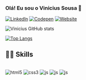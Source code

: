 ### Olá! Eu sou o Vinicius Sousa 🖖 

[![Linkedln](https://img.shields.io/badge/LinkedIn-0077B5?style=for-the-badge&logo=linkedin&logoColor=white)](https://www.linkedin.com/in/vinicius-sousa-056310194/)
[![Codepen](https://img.shields.io/badge/Codepen-000000?style=for-the-badge&logo=codepen&logoColor=white)](https://codepen.io/viniciusousa)
[![Website](https://img.shields.io/website?label=viniciusousa.com&style=for-the.badge&url=https://viniciusousa.github.io/portvinicius-web2.0)](https://viniciusousa.github.io/portvinicius-web2.0/)


![Vinicius GitHub stats](https://github-readme-stats.vercel.app/api?username=viniciusousa&show_icons=true&theme=tokyonight)

[![Top Langs](https://github-readme-stats.vercel.app/api/top-langs/?username=viniciusousa)](https://github.com/anuraghazra/github-readme-stats)



## 👨‍💻 Skills

<div style="display: inline_block"></br>
<img align="center" alt="html5" src="https://img.shields.io/badge/HTML5-E34F26?style=for-the-badge&logo=html5&logoColor=white"/>
<img align="center" alt="css3" src="https://img.shields.io/badge/CSS3-1572B6?style=for-the-badge&logo=css3&logoColor=white"/>
<img align="center" alt="js" src="https://img.shields.io/badge/JavaScript-323330?style=for-the-badge&logo=javascript&logoColor=F7DF1E"/>
<img align="center" alt="js" src="https://img.shields.io/badge/Sass-CC6699?style=for-the-badge&logo=sass&logoColor=white"/>
<img align="center" alt="js" src="https://img.shields.io/badge/Bootstrap-563D7C?style=for-the-badge&logo=bootstrap&logoColor=white"/>

</div>
